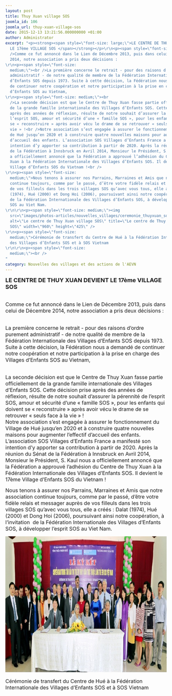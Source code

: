 ```yaml
---
layout: post
title: Thuy Xuan village SOS
joomla_id: 106
joomla_url: thuy-xuan-village-sos
date: 2015-12-13 13:21:56.000000000 +01:00
author: Administrator
excerpt: "<p><strong><span style=\"font-size: large;\">LE CENTRE DE THUY XUAN DEVIENT
  LE 17ème VILLAGE SOS </span></strong></p>\r\n<p><span style=\"font-size: medium;\"><br
  />Comme ce fut annoncé dans le Lien de Décembre 2013, puis dans celui de Décembre
  2014, notre association a pris deux décisions : 
\r\n<p><span style=\"font-size:
  medium;\"><br />La première concerne le retrait - pour des raisons d’ordre purement
  administratif - de notre qualité de membre de la Fédération Internationale des Villages
  d’Enfants SOS depuis 1973. Suite à cette décision, la Fédération nous a demandé
  de continuer notre coopération et notre participation à la prise en charge des Villages
  d’Enfants SOS au Vietnam,
\r\n<p><span style=\"font-size: medium;\"><br
  />La seconde décision est que le Centre de Thuy Xuan fasse partie officiellement
  de la grande famille internationale des Villages d’Enfants SOS. Cette décision prise
  après des années de réflexion, résulte de notre souhait d’assurer la pérennité de
  l’esprit SOS, amour et sécurité d’une « famille SOS », pour les enfants qui doivent
  se « reconstruire » après avoir vécu le drame de se retrouver « seuls face à la
  vie » !<br />Notre association s’est engagée à assurer le fonctionnement du Village
  de Hué jusqu’en 2020 et à construire quatre nouvelles maisons pour augmenter l’effectif
  d’accueil des enfants. L’association SOS Villages d’Enfants France a manifesté son
  intention d’y apporter sa contribution à partir de 2020. Après la réunion du Sénat
  de la Fédération à Innsbruck en Avril 2014, Monsieur le Président, S. Kaul nous
  a officiellement annoncé que la Fédération a approuvé l’adhésion du Centre de Thuy
  Xuan à la Fédération Internationale des Villages d’Enfants SOS. Il devient le 17ème
  Village d’Enfants SOS du Vietnam !<br />
\r\n<p><span style=\"font-size:
  medium;\">Nous tenons à assurer nos Parrains, Marraines et Amis que notre association
  continue toujours, comme par le passé, d’être votre fidèle relais et messager auprès
  de vos filleuls dans les trois villages SOS qu’avec vous tous, elle a créés : Dalat
  (1974), Hué (2000) et Dong Hoi (2006), poursuivant ainsi notre coopération, à l’invitation 
  de la Fédération Internationale des Villages d’Enfants SOS, à développer l’esprit
  SOS au Viet Nam.
\r\n\r\n<p><span style=\"font-size: medium;\"><img
  src=\"images/photos-articles/nouvelles_villages/ceremonie_thuyxuan_sos.jpg\" border=\"0\"
  alt=\"Le centre de Thuy Xuan village SOS\" title=\"Le centre de Thuy Xuan village
  SOS\" width=\"960\" height=\"425\" />
\r\n<p><span style=\"font-size:
  medium;\">Cérémonie de transfert du Centre de Hué à la Fédération Internationale
  des Villages d’Enfants SOS et à SOS Vietnam
\r\n\r\n<p><span style=\"font-size:
  medium;\"><br />
"
category: Nouvelles des villages et des actions de l'AEVN
---
```

<p><strong><span style="font-size: large;">LE CENTRE DE THUY XUAN DEVIENT LE 17ème VILLAGE SOS </span></strong></p>
<p><span style="font-size: medium;"><br />Comme ce fut annoncé dans le Lien de Décembre 2013, puis dans celui de Décembre 2014, notre association a pris deux décisions : 

<p><span style="font-size: medium;"><br />La première concerne le retrait - pour des raisons d’ordre purement administratif - de notre qualité de membre de la Fédération Internationale des Villages d’Enfants SOS depuis 1973. Suite à cette décision, la Fédération nous a demandé de continuer notre coopération et notre participation à la prise en charge des Villages d’Enfants SOS au Vietnam,

<p><span style="font-size: medium;"><br />La seconde décision est que le Centre de Thuy Xuan fasse partie officiellement de la grande famille internationale des Villages d’Enfants SOS. Cette décision prise après des années de réflexion, résulte de notre souhait d’assurer la pérennité de l’esprit SOS, amour et sécurité d’une « famille SOS », pour les enfants qui doivent se « reconstruire » après avoir vécu le drame de se retrouver « seuls face à la vie » !<br />Notre association s’est engagée à assurer le fonctionnement du Village de Hué jusqu’en 2020 et à construire quatre nouvelles maisons pour augmenter l’effectif d’accueil des enfants. L’association SOS Villages d’Enfants France a manifesté son intention d’y apporter sa contribution à partir de 2020. Après la réunion du Sénat de la Fédération à Innsbruck en Avril 2014, Monsieur le Président, S. Kaul nous a officiellement annoncé que la Fédération a approuvé l’adhésion du Centre de Thuy Xuan à la Fédération Internationale des Villages d’Enfants SOS. Il devient le 17ème Village d’Enfants SOS du Vietnam !<br />

<p><span style="font-size: medium;">Nous tenons à assurer nos Parrains, Marraines et Amis que notre association continue toujours, comme par le passé, d’être votre fidèle relais et messager auprès de vos filleuls dans les trois villages SOS qu’avec vous tous, elle a créés : Dalat (1974), Hué (2000) et Dong Hoi (2006), poursuivant ainsi notre coopération, à l’invitation  de la Fédération Internationale des Villages d’Enfants SOS, à développer l’esprit SOS au Viet Nam.


<p><span style="font-size: medium;"><img src="/assets/images/photos-articles/nouvelles_villages/ceremonie_thuyxuan_sos.jpg" border="0" alt="Le centre de Thuy Xuan village SOS" title="Le centre de Thuy Xuan village SOS" width="960" height="425" />

<p><span style="font-size: medium;">Cérémonie de transfert du Centre de Hué à la Fédération Internationale des Villages d’Enfants SOS et à SOS Vietnam


<p><span style="font-size: medium;"><br />

